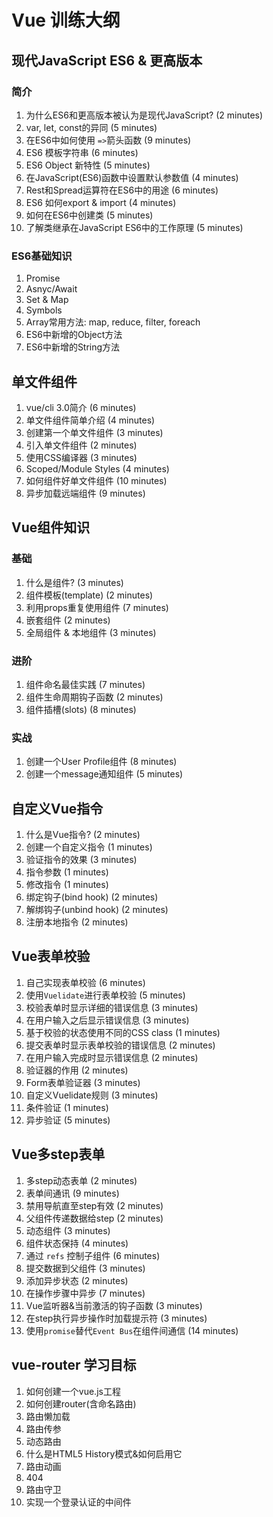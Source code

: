 # Vue 训练大纲
## 现代JavaScript ES6 & 更高版本
### 简介
1. 为什么ES6和更高版本被认为是现代JavaScript?  (2 minutes)
2. var, let, const的异同  (5 minutes)
3. 在ES6中如何使用 `=>`箭头函数 (9 minutes)
4. ES6 模板字符串 (6 minutes)
5. ES6 Object 新特性 (5 minutes)
6. 在JavaScript(ES6)函数中设置默认参数值 (4 minutes)
7. Rest和Spread运算符在ES6中的用途 (6 minutes)
8. ES6 如何export & import (4 minutes)
9. 如何在ES6中创建类 (5 minutes)
10. 了解类继承在JavaScript ES6中的工作原理 (5 minutes)

### ES6基础知识
1. Promise
2. Asnyc/Await
3. Set & Map
4. Symbols
5. Array常用方法: map, reduce, filter, foreach
6. ES6中新增的Object方法
7. ES6中新增的String方法

## 单文件组件
1. vue/cli 3.0简介 (6 minutes)
2. 单文件组件简单介绍 (4 minutes)
3. 创建第一个单文件组件 (3 minutes)
4. 引入单文件组件 (2 minutes)
5. 使用CSS编译器 (3 minutes)
6. Scoped/Module Styles (4 minutes)
7. 如何组件好单文件组件 (10 minutes)
8. 异步加载远端组件 (9 minutes)

## Vue组件知识
### 基础
1. 什么是组件? (3 minutes)
2. 组件模板(template) (2 minutes)
3. 利用props重复使用组件 (7 minutes)
4. 嵌套组件 (2 minutes)
5. 全局组件 & 本地组件 (3 minutes)

### 进阶
1. 组件命名最佳实践 (7 minutes)
2. 组件生命周期钩子函数 (2 minutes)
3. 组件插槽(slots) (8 minutes)

### 实战
1. 创建一个User Profile组件 (8 minutes)
2. 创建一个message通知组件 (5 minutes)

## 自定义Vue指令
1. 什么是Vue指令? (2 minutes)
2. 创建一个自定义指令 (1 minutes)
3. 验证指令的效果 (3 minutes)
4. 指令参数 (1 minutes)
5. 修改指令 (1 minutes)
6. 绑定钩子(bind hook) (2 minutes)
7. 解绑钩子(unbind hook) (2 minutes)
8. 注册本地指令 (2 minutes)

## Vue表单校验
1. 自己实现表单校验 (6 minutes)
2. 使用`Vuelidate`进行表单校验 (5 minutes)
3. 校验表单时显示详细的错误信息 (3 minutes)
4. 在用户输入之后显示错误信息 (3 minutes)
5. 基于校验的状态使用不同的CSS class (1 minutes)
6. 提交表单时显示表单校验的错误信息 (2 minutes)
7. 在用户输入完成时显示错误信息 (2 minutes)
8. 验证器的作用 (2 minutes)
9. Form表单验证器 (3 minutes)
10. 自定义Vuelidate规则 (3 minutes)
11. 条件验证 (1 minutes)
12. 异步验证 (5 minutes)

## Vue多step表单
1. 多step动态表单 (2 minutes)
2. 表单间通讯 (9 minutes)
3. 禁用导航直至step有效 (2 minutes)
4. 父组件传递数据给step (2 minutes)
5. 动态组件 (3 minutes)
6. 组件状态保持 (4 minutes)
7. 通过 `refs` 控制子组件 (6 minutes)
8. 提交数据到父组件 (3 minutes)
9. 添加异步状态 (2 minutes)
10. 在操作步骤中异步 (7 minutes)
11. Vue监听器&当前激活的钩子函数 (3 minutes)
12. 在step执行异步操作时加载提示符 (3 minutes)
13. 使用`promise`替代`Event Bus`在组件间通信 (14 minutes)


## vue-router 学习目标
1. 如何创建一个vue.js工程
2. 如何创建router(含命名路由)
3. 路由懒加载
4. 路由传参
5. 动态路由
6. 什么是HTML5 History模式&如何启用它
7. 路由动画
8. 404
9. 路由守卫
10. 实现一个登录认证的中间件